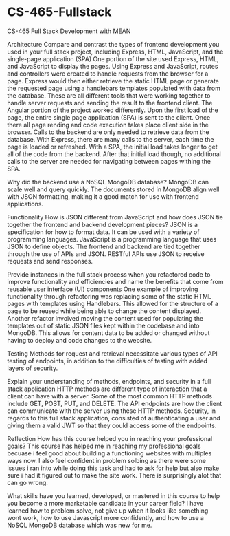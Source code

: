 # CS-465-Fullstack
CS-465 Full Stack Development with MEAN

Architecture
Compare and contrast the types of frontend development you used in your full stack project, including Express, HTML, JavaScript, and the single-page application (SPA)
One portion of the site used Express, HTML, and JavaScript to display the pages. Using Express and JavaScript, routes and controllers were created to handle requests from the browser for a page. Express would then either retrieve the static HTML page or generate the requested page using a handlebars templates populated with data from the database. These are all different tools that were working together to handle server requests and sending the result to the frontend client. The Angular portion of the project worked differently. Upon the first load of the page, the entire single page application (SPA) is sent to the client. Once there all page rending and code execution takes place client side in the browser. Calls to the backend are only needed to retrieve data from the database. With Express, there are many calls to the server, each time the page is loaded or refreshed. With a SPA, the initial load takes longer to get all of the code from the backend. After that initial load though, no additional calls to the server are needed for navigating between pages withing the SPA.

Why did the backend use a NoSQL MongoDB database?
MongoDB can scale well and query quickly. The documents stored in MongoDB align well with JSON formatting, making it a good match for use with frontend applications.

Functionality
How is JSON different from JavaScript and how does JSON tie together the frontend and backend development pieces?
JSON is a specification for how to format data. It can be used with a variety of programming languages. JavaScript is a programming language that uses JSON to define objects. The frontend and backend are tied together through the use of APIs and JSON. RESTful APIs use JSON to receive requests and send responses.

Provide instances in the full stack process when you refactored code to improve functionality and efficiencies and name the benefits that come from reusable user interface (UI) components
One example of improving functionality through refactoring was replacing some of the static HTML pages with templates using Handlebars. This allowed for the structure of a page to be reused while being able to change the content displayed. Another refactor involved moving the content used for populating the templates out of static JSON files kept within the codebase and into MongoDB. This allows for content data to be added or changed without having to deploy and code changes to the website.

Testing
Methods for request and retrieval necessitate various types of API testing of endpoints, in addition to the difficulties of testing with added layers of security.

Explain your understanding of methods, endpoints, and security in a full stack application
HTTP methods are different type of interaction that a client can have with a server. Some of the most common HTTP methods include GET, POST, PUT, and DELETE. The API endpoints are how the client can communicate with the server using these HTTP methods. Security, in regards to this full stack application, consisted of authenticating a user and giving them a valid JWT so that they could access some of the endpoints.

Reflection
How has this course helped you in reaching your professional goals?
This course has helped me in reaching my professional goals becuase i feel good about building a functioning websites with multiples ways now. I also feel confident in problem solbing as there were some issues i ran into while doing this task and had to ask for help but also make sure i had it figured out to make the site work. There is surprisingly alot that can go wrong. 

What skills have you learned, developed, or mastered in this course to help you become a more marketable candidate in your career field?
I have learned how to problem solve, not give up when it looks like something wont work, how to use Javascript more confidently, and how to use a NoSQL MongoDB database which was new for me. 

